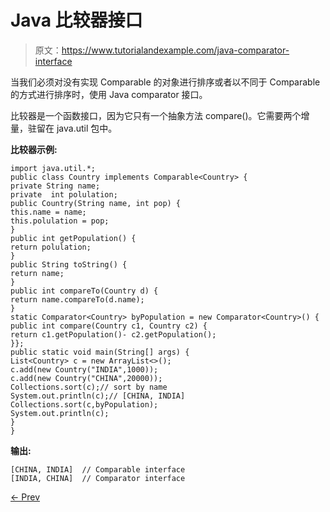 # Java 比较器接口

> 原文：<https://www.tutorialandexample.com/java-comparator-interface>

当我们必须对没有实现 Comparable 的对象进行排序或者以不同于 Comparable 的方式进行排序时，使用 Java comparator 接口。

比较器是一个函数接口，因为它只有一个抽象方法 compare()。它需要两个增量，驻留在 java.util 包中。

**比较器示例:**

```
import java.util.*;
public class Country implements Comparable<Country> {
private String name;
private  int polulation;
public Country(String name, int pop) {
this.name = name;
this.polulation = pop;
}
public int getPopulation() {
return polulation;
}
public String toString() {
return name;
}
public int compareTo(Country d) {
return name.compareTo(d.name);
}
static Comparator<Country> byPopulation = new Comparator<Country>() {
public int compare(Country c1, Country c2) {
return c1.getPopulation()- c2.getPopulation();
}};
public static void main(String[] args) {
List<Country> c = new ArrayList<>();
c.add(new Country("INDIA",1000));
c.add(new Country("CHINA",20000));
Collections.sort(c);// sort by name
System.out.println(c);// [CHINA, INDIA]
Collections.sort(c,byPopulation);
System.out.println(c);
}
}
```

**输出:**

```
[CHINA, INDIA]  // Comparable interface
[INDIA, CHINA]  // Comparator interface
```

[← Prev](https://www.tutorialandexample.com/java-comparable-interface)